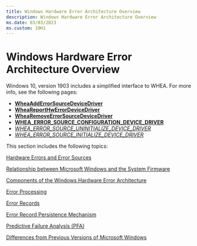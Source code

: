 ```yaml
---
title: Windows Hardware Error Architecture Overview
description: Windows Hardware Error Architecture Overview
ms.date: 03/03/2023
ms.custom: 19H1
---
```


# Windows Hardware Error Architecture Overview

Windows 10, version 1903 includes a simplified interface to WHEA.  For more info, see the following pages:

- [**WheaAddErrorSourceDeviceDriver**](/windows-hardware/drivers/ddi/ntddk/nf-ntddk-wheaadderrorsourcedevicedriver)
- [**WheaReportHwErrorDeviceDriver**](/windows-hardware/drivers/ddi/ntddk/nf-ntddk-wheareporthwerrordevicedriver)
- [**WheaRemoveErrorSourceDeviceDriver**](/windows-hardware/drivers/ddi/ntddk/nf-ntddk-whearemoveerrorsourcedevicedriver)
- [**WHEA_ERROR_SOURCE_CONFIGURATION_DEVICE_DRIVER**](/windows-hardware/drivers/ddi/ntddk/ns-ntddk-whea_error_source_configuration_device_driver)
- [*WHEA_ERROR_SOURCE_UNINITIALIZE_DEVICE_DRIVER*](/windows-hardware/drivers/ddi/ntddk/nc-ntddk-_whea_error_source_uninitialize_device_driver)
- [*WHEA_ERROR_SOURCE_INITIALIZE_DEVICE_DRIVER*](/windows-hardware/drivers/ddi/ntddk/nc-ntddk-_whea_error_source_initialize_device_driver)

This section includes the following topics:

[Hardware Errors and Error Sources](hardware-errors-and-error-sources.md)

[Relationship between Microsoft Windows and the System Firmware](relationship-between-microsoft-windows-and-the-system-firmware.md)

[Components of the Windows Hardware Error Architecture](components-of-the-windows-hardware-error-architecture.md)

[Error Processing](error-processing.md)

[Error Records](error-records.md)

[Error Record Persistence Mechanism](error-record-persistence-mechanism.md)

[Predictive Failure Analysis (PFA)](predictive-failure-analysis--pfa-.md)

[Differences from Previous Versions of Microsoft Windows](differences-from-previous-versions-of-microsoft-windows.md)

 

